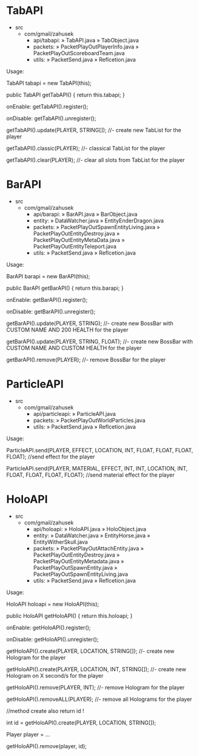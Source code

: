 # TabAPI
- src
  - com/gmail/zahusek
    - api/tabapi:
      » TabAPI.java
      » TabObject.java
    - packets:
      » PacketPlayOutPlayerInfo.java
      » PacketPlayOutScoreboardTeam.java
    - utils:
      » PacketSend.java
      » Reflcetion.java

Usage:

TabAPI tabapi = new TabAPI(this);
 
public TabAPI getTabAPI() {
  return this.tabapi;
}

onEnable:
getTabAPI().register();

onDisable:
getTabAPI().unregister();

getTabAPI().update(PLAYER, STRING[]); //- create new TabList for the player

getTabAPI().classic(PLAYER); //- classical TabList for the player

getTabAPI().clear(PLAYER); //- clear all slots from TabList for the player

# BarAPI
- src
  - com/gmail/zahusek
    - api/barapi:
      » BarAPI.java
      » BarObject.java
    - entity:
      » DataWatcher.java
      » EntityEnderDragon.java
    - packets:
      » PacketPlayOutSpawnEntityLiving.java
      » PacketPlayOutEntityDestroy.java
      » PacketPlayOutEntityMetaData.java
      » PacketPlayOutEntityTeleport.java
    - utils:
      » PacketSend.java
      » Reflcetion.java

Usage:

BarAPI barapi = new BarAPI(this);
 
public BarAPI getBarAPI() {
  return this.barapi;
}

onEnable:
getBarAPI().register();

onDisable:
getBarAPI().unregister();

getBarAPI().update(PLAYER, STRING); //- create new BossBar with CUSTOM NAME AND 200 HEALTH for the player

getBarAPI().update(PLAYER, STRING, FLOAT); //- create new BossBar with CUSTOM NAME AND CUSTOM HEALTH for the player

getBarAPI().remove(PLAYER); //- remove BossBar for the player

# ParticleAPI
- src
  - com/gmail/zahusek
    - api/particleapi:
      » ParticleAPI.java
    - packets:
      » PacketPlayOutWorldParticles.java
    - utils:
      » PacketSend.java
      » Reflcetion.java

Usage:

ParticleAPI.send(PLAYER, EFFECT, LOCATION, INT, FLOAT, FLOAT, FLOAT, FLOAT); //send effect for the player

ParticleAPI.send(PLAYER, MATERIAL, EFFECT, INT, INT, LOCATION, INT, FLOAT, FLOAT, FLOAT, FLOAT); //send material effect for the player

# HoloAPI
- src
  - com/gmail/zahusek
    - api/holoapi:
      » HoloAPI.java
      » HoloObject.java
    - entity:
      » DataWatcher.java
      » EntityHorse.java
      » EntityWitherSkull.java
    - packets:
      » PacketPlayOutAttachEntity.java
      » PacketPlayOutEntityDestroy.java
      » PacketPlayOutEntityMetadata.java
      » PacketPlayOutSpawnEntity.java
      » PacketPlayOutSpawnEntityLiving.java
    - utils:
      » PacketSend.java
      » Reflcetion.java

Usage:

HoloAPI holoapi = new HoloAPI(this);
 
public HoloAPI getHoloAPI() {
  return this.holoapi;
}

onEnable:
getHoloAPI().register();

onDisable:
getHoloAPI().unregister();

getHoloAPI().create(PLAYER, LOCATION, STRING[]); //- create new Hologram for the player

getHoloAPI().create(PLAYER, LOCATION, INT, STRING[]); //- create new Hologram on X second/s for the player

getHoloAPI().remove(PLAYER, INT); //- remove Hologram for the player

getHoloAPI().removeALL(PLAYER); //- remove all Holograms for the player

//method create also return id !

int id = getHoloAPI().create(PLAYER, LOCATION, STRING[]);

Player player = ...

getHoloAPI().remove(player, id);

